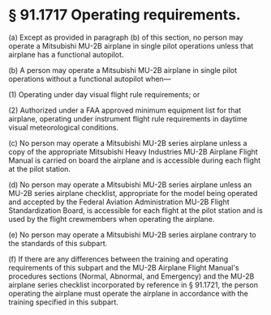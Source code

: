 # § 91.1717   Operating requirements.

(a) Except as provided in paragraph (b) of this section, no person may operate a Mitsubishi MU-2B airplane in single pilot operations unless that airplane has a functional autopilot.


(b) A person may operate a Mitsubishi MU-2B airplane in single pilot operations without a functional autopilot when—


(1) Operating under day visual flight rule requirements; or


(2) Authorized under a FAA approved minimum equipment list for that airplane, operating under instrument flight rule requirements in daytime visual meteorological conditions.


(c) No person may operate a Mitsubishi MU-2B series airplane unless a copy of the appropriate Mitsubishi Heavy Industries MU-2B Airplane Flight Manual is carried on board the airplane and is accessible during each flight at the pilot station.


(d) No person may operate a Mitsubishi MU-2B series airplane unless an MU-2B series airplane checklist, appropriate for the model being operated and accepted by the Federal Aviation Administration MU-2B Flight Standardization Board, is accessible for each flight at the pilot station and is used by the flight crewmembers when operating the airplane.


(e) No person may operate a Mitsubishi MU-2B series airplane contrary to the standards of this subpart.


(f) If there are any differences between the training and operating requirements of this subpart and the MU-2B Airplane Flight Manual's procedures sections (Normal, Abnormal, and Emergency) and the MU-2B airplane series checklist incorporated by reference in § 91.1721, the person operating the airplane must operate the airplane in accordance with the training specified in this subpart.




